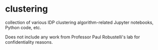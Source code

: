 # clustering
collection of various IDP clustering algorithm-related Jupyter notebooks, Python code, etc.

Does not include any work from Professor Paul Robustelli's lab for confidentiality reasons.
